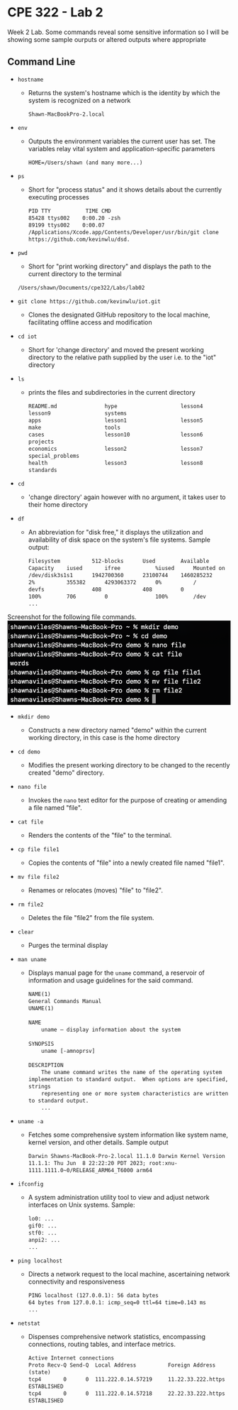 # CPE 322 - Lab 2 

Week 2 Lab. Some commands reveal some sensitive information so I will be showing some sample ourputs or altered outputs where appropriate

## Command Line

- `hostname`
  - Returns the system's hostname which is the identity by which the system is recognized on a network
	```
	Shawn-MacBookPro-2.local
	```

- `env`
  - Outputs the environment variables the current user has set. The variables relay vital system and application-specific parameters
	```
	HOME=/Users/shawn (and many more...)
	```

- `ps`
  - Short for "process status" and it shows details about the currently executing processes
	```
	PID TTY           TIME CMD
	85428 ttys002    0:00.20 -zsh
	89199 ttys002    0:00.07 /Applications/Xcode.app/Contents/Developer/usr/bin/git clone https://github.com/kevinwlu/dsd.
	```

- `pwd`
  - Short for "print working directory" and displays the path to the current directory to the terminal
  ```
  /Users/shawn/Documents/cpe322/Labs/lab02
  ```

- `git clone https://github.com/kevinwlu/iot.git`
  - Clones the designated GitHub repository to the local machine, facilitating offline access and modification

- `cd iot`
  - Short for 'change directory' and moved the present working directory to the relative path supplied by the user i.e. to the "iot" directory

- `ls`
  - prints the files and subdirectories in the current directory
	```
	README.md               hype                    lesson4                 lesson9                 systems
	apps                    lesson1                 lesson5                 make                    tools
	cases                   lesson10                lesson6                 projects
	economics               lesson2                 lesson7                 special_problems
	health                  lesson3                 lesson8                 standards
	```

- `cd`
  - 'change directory' again however with no argument, it takes user to their home directory

- `df`
  - An abbreviation for "disk free," it displays the utilization and availability of disk space on the system's file systems. Sample output:
	```
	Filesystem			512-blocks      Used  		Available 		Capacity 	iused      	ifree 			%iused  	Mounted on
	/dev/disk3s1s1		1942700360  	23100744 	1460285232     	2%  		355382		4293063372    	0%   		/
	devfs				408       		408         0   			100%     	706        	0  				100%   		/dev
	...
	```

Screenshot for the following file commands.
![image](./fileCommands.png)


- `mkdir demo`
  - Constructs a new directory named "demo" within the current working directory, in this case is the home directory

- `cd demo`
  - Modifies the present working directory to be changed to the recently created "demo" directory.

- `nano file`
  - Invokes the `nano` text editor for the purpose of creating or amending a file named "file".

- `cat file`
  - Renders the contents of the "file" to the terminal.

- `cp file file1`
  - Copies the contents of "file" into a newly created file named "file1".

- `mv file file2`
  - Renames or relocates (moves) "file" to "file2".

- `rm file2`
  - Deletes the file "file2" from the file system.

- `clear`
  - Purges the terminal display

- `man uname`
  - Displays manual page for the `uname` command, a reservoir of information and usage guidelines for the said command.
	```
	NAME(1)                                                   General Commands Manual                                                   UNAME(1)

	NAME
		uname – display information about the system

	SYNOPSIS
		uname [-amnoprsv]

	DESCRIPTION
		The uname command writes the name of the operating system implementation to standard output.  When options are specified, strings
		representing one or more system characteristics are written to standard output.
		...
	```

- `uname -a`
  - Fetches some comprehensive system information like system name, kernel version, and other details. Sample output
	```
	Darwin Shawns-MacBook-Pro-2.local 11.1.0 Darwin Kernel Version 11.1.1: Thu Jun  8 22:22:20 PDT 2023; root:xnu-1111.1111.0~0/RELEASE_ARM64_T6000 arm64
	```

- `ifconfig`
  - A system administration utility tool to view and adjust network interfaces on Unix systems. Sample:
	```
	lo0: ...
	gif0: ...
	stf0: ...
	anpi2: ...
	...
	```

- `ping localhost`
  - Directs a network request to the local machine, ascertaining network connectivity and responsiveness
	```
	PING localhost (127.0.0.1): 56 data bytes
	64 bytes from 127.0.0.1: icmp_seq=0 ttl=64 time=0.143 ms
	...
	```

- `netstat`
  - Dispenses comprehensive network statistics, encompassing connections, routing tables, and interface metrics.
	```
	Active Internet connections
	Proto Recv-Q Send-Q  Local Address          Foreign Address        (state)    
	tcp4       0      0  111.222.0.14.57219     11.22.33.222.https     ESTABLISHED
	tcp4       0      0  111.222.0.14.57218     22.22.33.222.https     ESTABLISHED
	```

